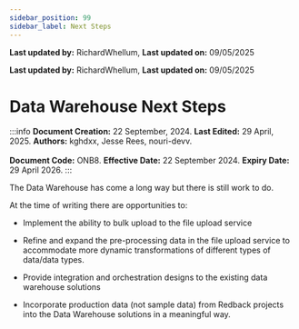 ```yaml
--- 
sidebar_position: 99
sidebar_label: Next Steps
---
```


**Last updated by:** RichardWhellum, **Last updated on:** 09/05/2025


**Last updated by:** RichardWhellum, **Last updated on:** 09/05/2025

  

# Data Warehouse Next Steps

:::info
**Document Creation:** 22 September, 2024. **Last Edited:** 29 April, 2025. **Authors:** kghdxx, Jesse Rees, nouri-devv.
<br></br> **Document Code:** ONB8. **Effective Date:** 22 September 2024. **Expiry Date:** 29 April 2026.
:::

The Data Warehouse has come a long way but there is still work to do.

  

At the time of writing there are opportunities to:

  
  
- Implement the ability to bulk upload to the file upload service

- Refine and expand the pre-processing data in the file upload service to accommodate more dynamic transformations of different types of data/data types.

- Provide integration and orchestration designs to the existing data warehouse solutions

- Incorporate production data (not sample data) from Redback projects into the Data Warehouse solutions in a meaningful way.

